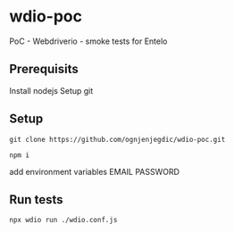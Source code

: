 # wdio-poc
PoC - Webdriverio - smoke tests for Entelo


Prerequisits
-----
Install nodejs
Setup git


Setup
-----
`git clone https://github.com/ognjenjegdic/wdio-poc.git`

`npm i`

add environment variables
EMAIL
PASSWORD


Run tests
-----
`npx wdio run ./wdio.conf.js`

